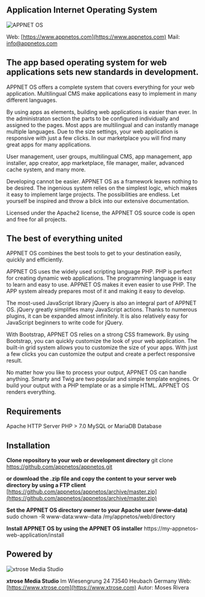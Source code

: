 ## **Application Internet Operating System**

![APPNET OS](https://www.appnetos.com/out/img/github/appnetos.svg)

Web: [https://www.appnetos.com](https://www.appnetos.com)
Mail: [info@appnetos.com](mailto:info@apnetos.com)

## The app based operating system for web applications sets new standards in development.

APPNET OS offers a complete system that covers everything for your web application. Multilingual CMS make applications easy to implement in many different languages.

By using apps as elements, building web applications is easier than ever. In the administraton section the parts to be configured individually and assigned to the pages. Most apps are multilingual and can instantly manage multiple languages. Due to the size settings, your web application is responsive with just a few clicks. In our marketplace you will find many great apps for many applications.

User management, user groups, multilingual CMS, app management, app installer, app creator, app marketplace, file manager, mailer, advanced cache system, and many more.

Developing cannot be easier. APPNET OS as a framework leaves nothing to be desired. The ingenious system relies on the simplest logic, which makes it easy to implement large projects. The possibilities are endless. Let yourself be inspired and throw a bilck into our extensive documentation.

Licensed under the Apache2 license, the APPNET OS source code is open and free for all projects.


## **The best of everything united**

APPNET OS combines the best tools to get to your destination easily, quickly and efficiently.

APPNET OS uses the widely used scripting language PHP. PHP is perfect for creating dynamic web applications. The programming language is easy to learn and easy to use. APPNET OS makes it even easier to use PHP. The APP system already prepares most of it and making it easy to develop.

The most-used JavaScript library jQuery is also an integral part of APPNET OS. jQuery greatly simplifies many JavaScript actions. Thanks to numerous plugins, it can be expanded almost infinitely. It is also relatively easy for JavaScript beginners to write code for jQuery.

With Bootstrap, APPNET OS relies on a strong CSS framework. By using Bootstrap, you can quickly customize the look of your web application. The built-in grid system allows you to customize the size of your apps. With just a few clicks you can customize the output and create a perfect responsive result.

No matter how you like to process your output, APPNET OS can handle anything. Smarty and Twig are two popular and simple template engines. Or build your output with a PHP template or as a simple HTML. APPNET OS renders everything.


## **Requirements**
Apache HTTP Server
PHP > 7.0
MySQL or MariaDB Database


## **Installation**
**Clone repository to your web or development directory**
git clone https://github.com/appnetos/appnetos.git

**or download the .zip file and copy the content to your server web directory by using a FTP client**  
[https://github.com/appnetos/appnetos/archive/master.zip](https://github.com/appnetos/appnetos/archive/master.zip)

**Set the APPNET OS directory owner to your Apache user (www-data)**
sudo chown -R www-data:www-data /my/appnetos/web/directory

**Install APPNET OS by using the APPNET OS installer**
https://my-appnetos-web-application/install


## **Powered by**
![xtrose Media Studio](https://www.appnetos.com/out/img/github/xtrose.svg)

**xtrose Media Studio**
Im Wiesengrung 24
73540 Heubach
Germany
Web: [https://www.xtrose.com](https://www.xtrose.com)
Autor: Moses Rivera
